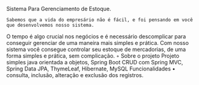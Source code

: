 Sistema Para Gerenciamento de Estoque.

	Sabemos que a vida do empresário não é fácil, e foi pensando em você que desenvolvemos nosso sistema.
  O tempo é algo crucial nos negócios e é necessário descomplicar para conseguir gerenciar de uma maneira mais simples e prática.
  Com nosso sistema você consegue controlar seu estoque de  mercadorias, de uma forma simples e prática, sem complicação. 
        ◦ Sobre o projeto
          Projeto simples java orientada a objetos, Spring Boot CRUD com Spring MVC, Spring Data JPA, ThymeLeaf, Hibernate, MySQL
Funcionalidades
    • consulta, inclusão, alteração e exclusão dos registros.
